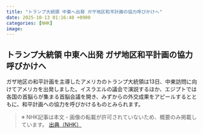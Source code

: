 ```yaml
---
title: "トランプ大統領 中東へ出発 ガザ地区和平計画の協力呼びかけへ"
date: 2025-10-13 01:16:48 +0900
categories: [NHK]
image: 
---
```

## トランプ大統領 中東へ出発 ガザ地区和平計画の協力呼びかけへ

ガザ地区の和平計画を主導したアメリカのトランプ大統領は13日、中東訪問に向けてアメリカを出発しました。イスラエルの議会で演説するほか、エジプトでは各国の首脳らが集まる首脳会議を開き、みずからの外交成果をアピールするとともに、和平計画への協力を呼びかけるものとみられます。

> ※ NHK記事は本文・画像の転載が許可されていないため、概要のみ掲載しています。
[出典（NHK）](http://www3.nhk.or.jp/news/html/20251013/k10014948141000.html)
